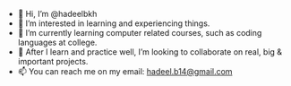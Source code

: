 - 👋 Hi, I’m @hadeelbkh
- 👀 I’m interested in learning and experiencing things.
- 🌱 I’m currently learning computer related courses, such as coding languages at college.
- 💞️ After I learn and practice well, I’m looking to collaborate on real, big & important projects.
- 📫 You can reach me on my email: hadeel.b14@gmail.com 

<!---
hadeelbkh/hadeelbkh is a ✨ special ✨ repository because its `README.md` (this file) appears on your GitHub profile.
You can click the Preview link to take a look at your changes.
--->
